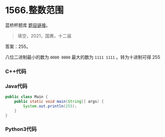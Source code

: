 # 1566.整数范围

蓝桥杯题库 [题目链接](https://www.lanqiao.cn/problems/1566/learning/)。

> 填空，2021，国赛，十二届

答案：255。

八位二进制最小的数为 ```0000 0000``` 最大的数为 ```1111 1111``` 。转为十进制可得 255

### C++代码

### Java代码

```Java
public class Main {
    public static void main(String[] args) {
        System.out.println(255);
    }
}
```

### Python3代码